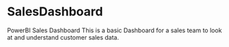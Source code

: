# SalesDashboard
PowerBI Sales Dashboard
This is a basic Dashboard for a sales team to look at and understand customer sales data.
